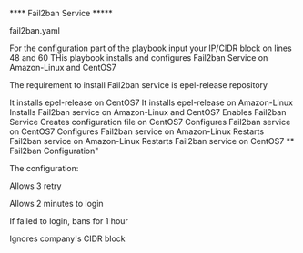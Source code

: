 **** Fail2ban Service *****

fail2ban.yaml

For the configuration part of the playbook input your IP/CIDR block on lines 48 and 60
THis playbook installs and configures Fail2ban Service on Amazon-Linux and CentOS7


The requirement to install Fail2ban service is epel-release repository

It installs epel-release on CentOS7
It installs epel-release on Amazon-Linux
Installs Fail2ban service on Amazon-Linux and CentOS7
Enables Fail2ban Service
Creates configuration file on CentOS7
Configures Fail2ban service on CentOS7
Configures Fail2ban service on Amazon-Linux
Restarts Fail2ban service on Amazon-Linux
Restarts Fail2ban service on CentOS7
** Fail2ban Configuration"



The configuration:

Allows 3 retry

Allows 2 minutes to login

If failed to login, bans for 1 hour

Ignores company's CIDR block
